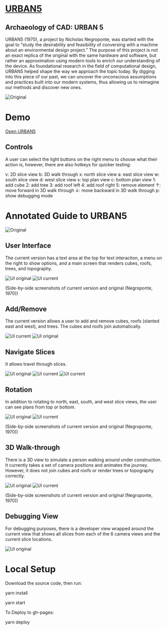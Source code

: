 # [URBAN5](https://c0delab.github.io/URBAN5/)

## Archaeology of CAD: URBAN 5

URBAN5 (1970), a project by Nicholas Negroponte, was started with the goal to “study the desirability and feasibility of conversing with a machine about an environmental design project.” The purpose of this project is not an exact replica of the original with the same hardware and software, but rather an approximation using modern tools to enrich our understanding of the device. As foundational research in the field of computational design, URBAN5 helped shape the way we approach the topic today. By digging into this piece of our past, we can uncover the unconscious assumptions and practices built into our modern systems, thus allowing us to reimagine our methods and discover new ones.

![Original](https://github.com/c0deLab/URBAN5/blob/master/docs/imgs/hardware.png?raw=true)


# Demo

[Open URBAN5](https://c0delab.github.io/URBAN5/)

## Controls

A user can select the light buttons on the right menu to choose what their action is, however, there are also hotkeys for quicker testing:

v: 2D slice view
b: 3D walk through
x: north slice view
a: east slice view
w: south slice view
d: west slice view
s: top plan view
c: bottom plan view
1: add cube
2: add tree
3: add roof left
4: add roof right
5: remove element
↑: move forward in 3D walk through
↓: move backward in 3D walk through
p: show debugging mode


# Annotated Guide to URBAN5

![Original](https://github.com/c0deLab/URBAN5/blob/master/docs/imgs/original.png?raw=true)

## User Interface

The current version has a text area at the top for text interaction, a menu on the right to show options, and a main screen that renders cubes, roofs, trees, and topography.

![UI original](https://github.com/c0deLab/URBAN5/blob/master/docs/imgs/slice.png?raw=true)
![UI current](https://github.com/c0deLab/URBAN5/blob/master/docs/imgs/slice_scrn.png?raw=true)

(Side-by-side screenshots of current version and original (Negroponte, 1970))

## Add/Remove

The current version allows a user to add and remove cubes, roofs (slanted east and west), and trees. The cubes and roofs join automatically.

![UI current](https://github.com/c0deLab/URBAN5/blob/master/docs/imgs/slice4.png?raw=true)
![UI original](https://github.com/c0deLab/URBAN5/blob/master/docs/imgs/slice3.png?raw=true)


## Navigate Slices

It allows travel through slices.

![UI original](https://github.com/c0deLab/URBAN5/blob/master/docs/imgs/slice0.png?raw=true)
![UI current](https://github.com/c0deLab/URBAN5/blob/master/docs/imgs/slice1.png?raw=true)
![UI current](https://github.com/c0deLab/URBAN5/blob/master/docs/imgs/slice2.png?raw=true)


## Rotation

In addition to rotating to north, east, south, and west slice views, the user can see plans from top or bottom.

![UI original](https://github.com/c0deLab/URBAN5/blob/master/docs/imgs/plan.png?raw=true)
![UI current](https://github.com/c0deLab/URBAN5/blob/master/docs/imgs/plan_scrn.png?raw=true)

(Side-by-side screenshots of current version and original (Negroponte, 1970))

## 3D Walk-through

There is a 3D view to simulate a person walking around under construction. It currently takes a set of camera positions and animates the journey. However, it does not join cubes and roofs or render trees or topography correctly.

![UI original](https://github.com/c0deLab/URBAN5/blob/master/docs/imgs/3d_walkthrough.png?raw=true)
![UI current](https://github.com/c0deLab/URBAN5/blob/master/docs/imgs/3d_walkthrough_scrn.png?raw=true)

(Side-by-side screenshots of current version and original (Negroponte, 1970))

## Debugging View

For debugging purposes, there is a developer view wrapped around the current view that shows all slices from each of the 6 camera views and the current slice locations.

![UI original](https://github.com/c0deLab/URBAN5/blob/master/docs/imgs/debug.png?raw=true)


# Local Setup

Download the source code, then run:

yarn install

yarn start

To Deploy to gh-pages:

yarn deploy
